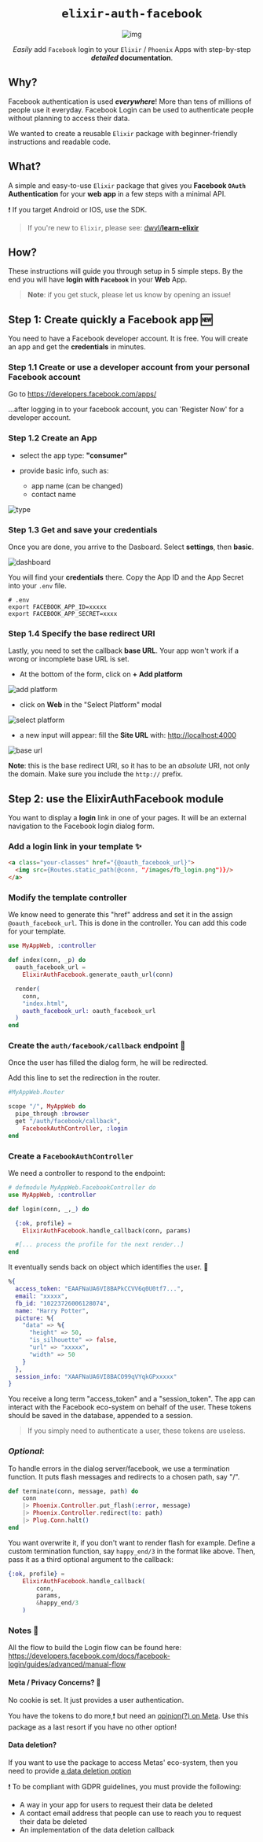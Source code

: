 <div align="center">

# `elixir-auth-facebook`

![img](http://i.stack.imgur.com/pZzc4.png)

_Easily_ add `Facebook` login to your `Elixir` / `Phoenix` Apps
with step-by-step **_detailed_ documentation**.

</div>

## Why?

Facebook authentication is used **_everywhere_**!
More than tens of millions of people use it everyday.
Facebook Login can be used to authenticate people without planning to access their data.

We wanted to create a reusable `Elixir` package
with beginner-friendly instructions and readable code.

## What?

A simple and easy-to-use `Elixir` package that gives you
**Facebook `OAuth` Authentication** for your **web app**
in a few steps with a minimal API.

❗️ If you target Android or IOS, use the SDK.

> If you're new to `Elixir`,
> please see: [dwyl/**learn-elixir**](https://github.com/dwyl/learn-hapi)

## How?

These instructions will guide you through setup in 5 simple steps.
By the end you will have **login with `Facebook`** in your **Web** App.

> **Note**: if you get stuck,
> please let us know by opening an issue!

## Step 1: Create quickly a Facebook app 🆕

You need to have a Facebook developer account. It is free.
You will create an app and get the **credentials** in minutes.

### Step 1.1 Create or use a developer account from your personal Facebook account

Go to <https://developers.facebook.com/apps/>

...after logging in to your facebook account, you can 'Register Now' for a developer account.

### Step 1.2 Create an App

- select the app type: **"consumer"**
- provide basic info, such as:

  - app name (can be changed)
  - contact name

![type](priv/type.png)

### Step 1.3 Get and save your credentials

Once you are done, you arrive to the Dasboard.
Select **settings**, then **basic**.

![dashboard](priv/dashboard.png)

You will find your **credentials** there.
Copy the App ID and the App Secret into your `.env` file.

```env
# .env
export FACEBOOK_APP_ID=xxxxx
export FACEBOOK_APP_SECRET=xxxx
```

### Step 1.4 Specify the base redirect URI

Lastly, you need to set the callback **base URL**.
Your app won't work if a wrong or incomplete base URL is set.

- At the bottom of the form, click on **+ Add platform**

![add platform](priv/add_platform.png)

- click on **Web** in the "Select Platform" modal

![select platform](priv/platform.png)

- a new input will appear: fill the **Site URL** with:
  <http://localhost:4000>

![base url](priv/website.png)

**Note**: this is the base redirect URI, so it has to be an _absolute_ URI, not only the domain. Make sure you include the `http://` prefix.

## Step 2: use the ElixirAuthFacebook module

You want to display a **login** link in one of your pages.
It will be an external navigation to the Facebook login dialog form.

### Add a login link in your template ✨

```html
<a class="your-classes" href="{@oauth_facebook_url}">
  <img src={Routes.static_path(@conn, "/images/fb_login.png")}/>
</a>
```

### Modify the template controller

We know need to generate this "href" address and set it in the assign `@oauth_facebook_url`.
This is done in the controller.
You can add this code for your template.

```elixir
use MyAppWeb, :controller

def index(conn, _p) do
  oauth_facebook_url =
    ElixirAuthFacebook.generate_oauth_url(conn)

  render(
    conn,
    "index.html",
    oauth_facebook_url: oauth_facebook_url
  )
end
```

### Create the `auth/facebook/callback` endpoint 📍

Once the user has filled the dialog form, he will be redirected.

Add this line to set the redirection in the router.

```elixir
#MyAppWeb.Router

scope "/", MyAppWeb do
  pipe_through :browser
  get "/auth/facebook/callback",
    FacebookAuthController, :login
end
```

### Create a `FacebookAuthController`

We need a controller to respond to the endpoint:

```elixir
# defmodule MyAppWeb.FacebookController do
use MyAppWeb, :controller

def login(conn, _,_) do

  {:ok, profile} =
    ElixirAuthFacebook.handle_callback(conn, params)

  #[... process the profile for the next render..]
end
```

It eventually sends back on object which identifies the user. 🚀

```elixir
%{
  access_token: "EAAFNaUA6VI8BAPkCCVV6q0U0tf7...",
  email: "xxxxx",
  fb_id: "10223726006128074",
  name: "Harry Potter",
  picture: %{
    "data" => %{
      "height" => 50,
      "is_silhouette" => false,
      "url" => "xxxxx",
      "width" => 50
    }
  },
  session_info: "XAAFNaUA6VI8BACO99qVYqkGPxxxxx"
}
```

You receive a long term "access_token" and a "session_token".
The app can interact with the Facebook eco-system on behalf of the user.
These tokens should be saved in the database, appended to a session.

> If you simply need to authenticate a user, these tokens are useless.

### _Optional_:

To handle errors in the dialog server/facebook, we use a
termination function.
It puts flash messages and redirects to a chosen path, say "/".

```elixir
def terminate(conn, message, path) do
    conn
    |> Phoenix.Controller.put_flash(:error, message)
    |> Phoenix.Controller.redirect(to: path)
    |> Plug.Conn.halt()
end
```

You want overwrite it, if you don't want to render flash for example.
Define a custom termination function, say `happy_end/3` in the format like above.
Then, pass it as a third optional argument to the callback:

```elixir
{:ok, profile} =
    ElixirAuthFacebook.handle_callback(
        conn,
        params,
        &happy_end/3
    )
```

### Notes 📝

All the flow to build the Login flow can be found here:
<https://developers.facebook.com/docs/facebook-login/guides/advanced/manual-flow>

#### Meta / Privacy Concerns? 🔐

No cookie is set. It just provides a user authentication.

You have the tokens to do more,❗️ but need an [opinion(?) on Meta](https://archive.ph/epKXZ).
Use this package as a last resort if you have no other option!

#### Data deletion?

If you want to use the package to access Metas' eco-system, then you need to provide [a data deletion option](https://developers.facebook.com/docs/facebook-login/overview)

❗️ To be compliant with GDPR guidelines, you must provide the following:

- A way in your app for users to request their data be deleted
- A contact email address that people can use to reach you to request their data be deleted
- An implementation of the data deletion callback

